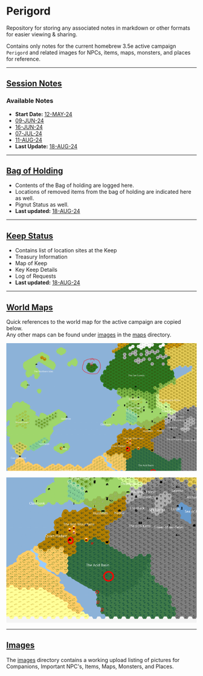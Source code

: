 # Perigord
Repository for storing any associated notes in markdown or other formats for easier viewing & sharing. <br>

Contains only notes for the current homebrew 3.5e active campaign `Perigord` and related images for NPCs, items, maps,
monsters, and places for reference.

--------------------------
## [Session Notes](DnD%20Notebook/Session%20Notes/)
### Available Notes
- **Start Date:** [12-MAY-24](DnD%20Notebook/Session%20Notes/12-MAY-24.md) <br>
- [09-JUN-24](DnD%20Notebook/Session%20Notes/09-JUN-24.md) <br>
- [16-JUN-24](DnD%20Notebook/Session%20Notes/16-JUN-24.md) <br>
- [07-JUL-24](DnD%20Notebook/Session%20Notes/07-JUL-24.md) <br>
- [11-AUG-24](DnD%20Notebook/Session%20Notes/11-AUG-24.md) <br>
- **Last Update:** [18-AUG-24](DnD%20Notebook/Session%20Notes/18-AUG-24.md) <br>

-------------------------
## [Bag of Holding](DnD%20Notebook/bag-of-holding-log.md)
- Contents of the Bag of holding are logged here. 
- Locations of removed items from the bag of holding are indicated here as well.
- Pignut Status as well.
- **Last updated:** [18-AUG-24](DnD%20Notebook/Session%20Notes/18-AUG-24.md) <br>
-------------------------
## [Keep Status](DnD%20Notebook/keep-status.md)
- Contains list of location sites at the Keep
- Treasury Information
- Map of Keep
- Key Keep Details
- Log of Requests
- **Last updated:** [18-AUG-24](DnD%20Notebook/Session%20Notes/18-AUG-24.md) <br>
-------------------------

## [World Maps](Images/Maps/)
Quick references to the world map for the active campaign are copied below.<br> Any other maps can be found under [images](Images/) 
in the [maps](Images/Maps/) directory.

![](Images/Maps/Overworld_Map_0.png) <br>

![](Images/Maps/Overworld_Map_1.png) <br>

------------------------

## [Images](Images/)
The [images](Images/) directory contains a working upload listing of pictures for Companions, Important NPC's, Items,
Maps, Monsters, and Places.